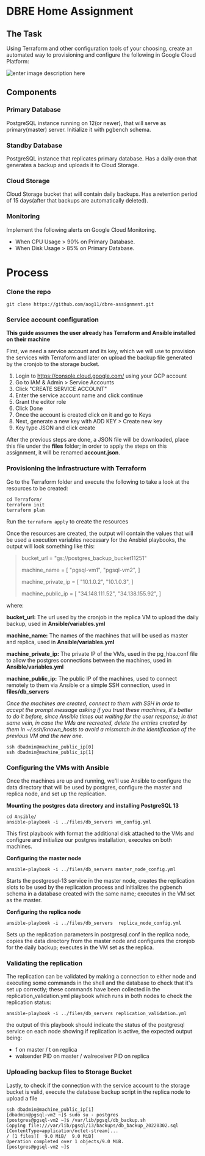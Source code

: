 # DBRE Home Assignment

## The Task

Using Terraform and other configuration tools of your choosing, create an automated way to provisioning and configure the following in Google Cloud Platform:

![enter image description here](https://lh5.googleusercontent.com/TryjxM8ZHsqWc69DkyMVoPmSIe8-ss-7yFzzs3nvTgKtE2Ky7Z7bRTwRsaDCqFD2-sGsJVlhNBhWMGvMlo2r4J-hz2BXU4c6G6YKvlzJaVMvKH1lLLFRMDPME0ik23yyzNHIa2G2)

## Components

### Primary Database

PostgreSQL instance running on 12(or newer), that will serve as primary(master) server. Initialize it with pgbench schema.

### Standby Database

PostgreSQL instance that replicates primary database. Has a daily cron that generates a backup and uploads it to Cloud Storage.

### Cloud Storage

Cloud Storage bucket that will contain daily backups. Has a retention period of 15 days(after that backups are automatically deleted).

### Monitoring

Implement the following alerts on Google Cloud Monitoring.

-   When CPU Usage > 90% on Primary Database.
-   When Disk Usage > 85% on Primary Database.

# Process

### Clone the repo

    git clone https://github.com/aog11/dbre-assignment.git

### Service account configuration
**This  guide assumes the user already has Terraform and Ansible installed on their machine**

First, we need a service account and its key, which we will use to provision the services with Terraform and later on upload the backup file generated by the cronjob to the storage bucket.

1. Login to https://console.cloud.google.com/ using your GCP account
2. Go to IAM & Admin > Service Accounts
3. Click "CREATE SERVICE ACCOUNT"
4. Enter the service account name and click continue
5. Grant the editor role
6. Click Done
7. Once the account is created click on it and go to Keys
8. Next, generate a new key with ADD KEY > Create new key
9.  Key type JSON and click create

After the previous steps are done, a JSON file will be downloaded, place this file under the **files** folder; in order to apply the steps on this assignment, it will be renamed **account.json**. 

### Provisioning the infrastructure with Terraform
Go to the Terraform folder and execute the following to take a look at the resources to be created:

    cd Terraform/
    terraform init
    terraform plan
Run the `terraform apply` to create the resources

Once the resources are created, the output will contain the values that will be used a execution variables necessary for the Ansbiel playbooks, the output will look something like this:

> bucket_url = "gs://postgres_backup_bucket11251"
>
> machine_name = [
>  "pgsql-vm1",
>  "pgsql-vm2",
>]
>
>machine_private_ip = [
>  "10.1.0.2",
>  "10.1.0.3",
>]
>
>machine_public_ip = [
>  "34.148.111.52",
>  "34.138.155.92",
>]

where:

**bucket_url:** The url used by the cronjob in the replica VM to upload the daily backup, used in **Ansible/variables.yml**

**machine_name:** The names of the machines that will be used as master and replica, used in **Ansible/variables.yml**

**machine_private_ip:** The private IP of the VMs, used in the pg_hba.conf file to allow the postgres connections between the machines, used in **Ansible/variables.yml**

**machine_public_ip:** The public IP of the machines, used to connect remotely to them via Ansible or a simple SSH connection, used in **files/db_servers**

*Once the machines are created, connect to them with SSH in orde to accept the prompt message asking if you trust these machines, it's better to do it before, since Ansible times out waiting for the user response; in that same vein, in case the VMs are recreated, delete the entries created by them in ~/.ssh/known_hosts to avoid a mismatch in the identification of the previous VM and the new one.*

    ssh dbadmin@machine_public_ip[0]
    ssh dbadmin@machine_public_ip[1]

### Configuring the VMs with Ansible
Once the machines are up and running,  we'll use Ansible to configure the data directory that will be used by postgres, configure the master and replica node, and set up the replication.

**Mounting the postgres data directory and installing PostgreSQL 13**

    cd Ansible/
    ansible-playbook -i ../files/db_servers vm_config.yml

This first playbook with format the additional disk attached to the VMs and configure and initialize our postgres installation, executes on both machines.

**Configuring the master node**

    ansible-playbook -i ../files/db_servers master_node_config.yml
Starts the postgresql-13 service in the master node, creates the replication slots to be used by the replication process and initializes the pgbench schema in a database created with the same name; executes in the VM set as the master.

**Configuring the replica node**

    ansible-playbook -i ../files/db_servers  replica_node_config.yml
Sets up the replication parameters in postgresql.conf in the replica node, copies the data directory from the master node and configures the cronjob for the daily backup; executes in the VM set as the replica.


### Validating the replication
The replication can be validated by making a connection to either node and executing some commands in the shell and the database to check that it's set up correctly; these commands have been collected in the replication_validation.yml playbook which runs in both nodes to check the replication status:

    ansible-playbook -i ../files/db_servers replication_validation.yml
the output of this playbook should indicate the status of the postgresql service on each node showing if replication is active, the expected output being:
 - f on master / t on replica
 - walsender PID on master / walreceiver PID on replica

### Uploading backup files to Storage Bucket
Lastly, to check if the connection with the service account  to the storage bucket is valid, execute the database backup script in the replica node to upload a file

    ssh dbadmin@machine_public_ip[1]
    [dbadmin@pgsql-vm2 ~]$ sudo su - postgres
    [postgres@pgsql-vm2 ~]$ /var/lib/pgsql/db_backup.sh
    Copying file:///var/lib/pgsql/13/backups/db_backup_20220302.sql [ContentType=application/octet-stream]...
    / [1 files][  9.0 MiB/  9.0 MiB]                                                
    Operation completed over 1 objects/9.0 MiB.                                      
    [postgres@pgsql-vm2 ~]$ 
